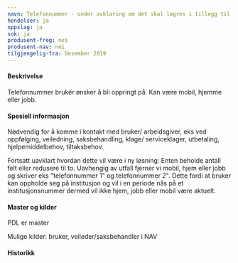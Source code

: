 ```yaml
---
navn: Telefonnummer - under avklaring om det skal lagres i tillegg til KRR
hendelser: ja
oppslag: ja
sok: ja
produsent-freg: nei
produsent-nav: nei
tilgjengelig-fra: Desember 2019
---
```


#### Beskrivelse

Telefonnummer bruker ønsker å bli oppringt på. Kan være mobil, hjemme eller jobb.

#### Spesiell informasjon

Nødvendig for å komme i kontakt med bruker/ arbeidsgiver, eks ved oppfølging, veiledning, saksbehandling, klage/ serviceklager,
utbetaling, hjelpemiddelbehov, tiltaksbehov.

Fortsatt uavklart hvordan dette vil være i ny løsning:
Enten beholde antall felt eller redusere til to. Uavhengig av utfall fjerner vi mobil, hjem eller jobb og skriver eks "telefonnummer 1" og
telefonnummer 2". Dette fordi at bruker kan oppholde seg på institusjon og vil i en periode nås på et institusjonsnummer dermed vil ikke
hjem, jobb eller mobil være aktuelt.

#### Master og kilder

PDL er master

Mulige kilder: bruker, veileder/saksbehandler i NAV

#### Historikk




